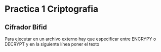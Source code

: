 # Practica 1 Criptografia  
## Cifrador Bifid  
Para ejecutar en un archivo externo hay que especificar entre ENCRYPY o DECRYPT y en la siguiente línea poner el texto 
